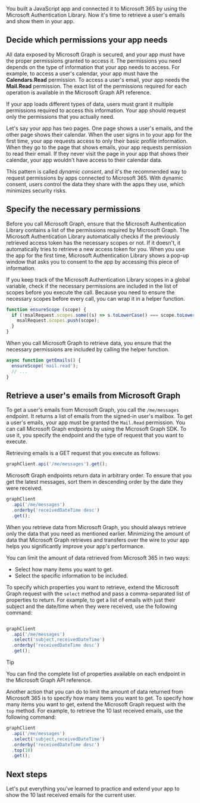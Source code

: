 You built a JavaScript app and connected it to Microsoft 365 by using the Microsoft Authentication Library. Now it's time to retrieve a user's emails and show them in your app.

## Decide which permissions your app needs

All data exposed by Microsoft Graph is secured, and your app must have the proper permissions granted to access it. The permissions you need depends on the type of information that your app needs to access. For example, to access a user's calendar, your app must have the **Calendars.Read** permission. To access a user's email, your app needs the **Mail.Read** permission. The exact list of the permissions required for each operation is available in the Microsoft Graph API reference.

If your app loads different types of data, users must grant it multiple permissions required to access this information. Your app should request only the permissions that you actually need.

Let's say your app has two pages. One page shows a user's emails, and the other page shows their calendar. When the user signs in to your app for the first time, your app requests access to only their basic profile information. When they go to the page that shows emails, your app requests permission to read their email. If they never visit the page in your app that shows their calendar, your app wouldn't have access to their calendar data.

This pattern is called *dynamic consent*, and it's the recommended way to request permissions by apps connected to Microsoft 365. With dynamic consent, users control the data they share with the apps they use, which minimizes security risks.

## Specify the necessary permissions

Before you call Microsoft Graph, ensure that the Microsoft Authentication Library contains a list of the permissions required by Microsoft Graph. The Microsoft Authentication Library automatically checks if the previously retrieved access token has the necessary scopes or not. If it doesn't, it automatically tries to retrieve a new access token for you. When you use the app for the first time, Microsoft Authentication Library shows a pop-up window that asks you to consent to the app by accessing this piece of information.

If you keep track of the Microsoft Authentication Library scopes in a global variable, check if the necessary permissions are included in the list of scopes before you execute the call. Because you need to ensure the necessary scopes before every call, you can wrap it in a helper function.

```javascript
function ensureScope (scope) {
  if (!msalRequest.scopes.some((s) => s.toLowerCase() === scope.toLowerCase())) {
    msalRequest.scopes.push(scope);
  }
}
```

When you call Microsoft Graph to retrieve data, you ensure that the necessary permissions are included by calling the helper function.

```javascript
async function getEmails() {
  ensureScope('mail.read');
  // ...
}
```

## Retrieve a user's emails from Microsoft Graph

To get a user's emails from Microsoft Graph, you call the `/me/messages` endpoint. It returns a list of emails from the signed-in user's mailbox. To get a user's emails, your app must be granted the `Mail.Read` permission. You can call Microsoft Graph endpoints by using the Microsoft Graph SDK. To use it, you specify the endpoint and the type of request that you want to execute.

Retrieving emails is a GET request that you execute as follows:

```javascript
graphClient.api('/me/messages').get();
```

Microsoft Graph endpoints return data in arbitrary order. To ensure that you get the latest messages, sort them in descending order by the date they were received.

```javascript
graphClient
  .api('/me/messages')
  .orderby('receivedDateTime desc')
  .get();
```

When you retrieve data from Microsoft Graph, you should always retrieve only the data that you need as mentioned earlier. Minimizing the amount of data that Microsoft Graph retrieves and transfers over the wire to your app helps you significantly improve your app's performance.

You can limit the amount of data retrieved from Microsoft 365 in two ways:

- Select how many items you want to get.
- Select the specific information to be included.

To specify which properties you want to retrieve, extend the Microsoft Graph request with the `select` method and pass a comma-separated list of properties to return. For example, to get a list of emails with just their subject and the date/time when they were received, use the following command:

```javascript

graphClient
  .api('/me/messages')
  .select('subject,receivedDateTime')
  .orderby('receivedDateTime desc')
  .get();
```

> [!TIP]
> You can find the complete list of properties available on each endpoint in the Microsoft Graph API reference.

Another action that you can do to limit the amount of data returned from Microsoft 365 is to specify how many items you want to get. To specify how many items you want to get, extend the Microsoft Graph request with the `top` method. For example, to retrieve the 10 last received emails, use the following command:

```javascript
graphClient
  .api('/me/messages')
  .select('subject,receivedDateTime')
  .orderby('receivedDateTime desc')
  .top(10)
  .get();
```

## Next steps

Let's put everything you've learned to practice and extend your app to show the 10 last received emails for the current user.
